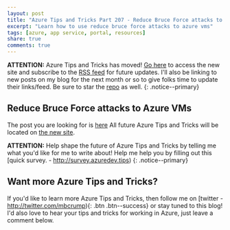 ```yaml
---
layout: post
title: "Azure Tips and Tricks Part 207 - Reduce Bruce Force attacks to Azure VMs"
excerpt: "Learn how to use reduce bruce force attacks to azure vms"
tags: [azure, app service, portal, resources]
share: true
comments: true
---
```

 
**ATTENTION:** Azure Tips and Tricks has moved! [Go here](http://azuredev.tips/) to access the new site and subscribe to the [RSS feed](https://microsoft.github.io/AzureTipsAndTricks/rss.xml) for future updates. I'll also be linking to new posts on my blog for the next month or so to give folks time to update their links/feed. Be sure to star the [repo](http://source.azuredev.tips) as well. {: .notice--primary}
 
## Reduce Bruce Force attacks to Azure VMs
 
The post you are looking for is [here](https://microsoft.github.io/AzureTipsAndTricks/blog/tip207.html) All future Azure Tips and Tricks will be located on [the new site](http://azuredev.tips/).


**ATTENTION:** Help shape the future of Azure Tips and Tricks by telling me what you'd like for me to write about! Help me help you by filling out this [quick survey. - http://survey.azuredev.tips)
{: .notice--primary}
 
## Want more Azure Tips and Tricks?
If you'd like to learn more Azure Tips and Tricks, then follow me on [twitter - http://twitter.com/mbcrump){: .btn .btn--success} or stay tuned to this blog! I'd also love to hear your tips and tricks for working in Azure, just leave a comment below.
